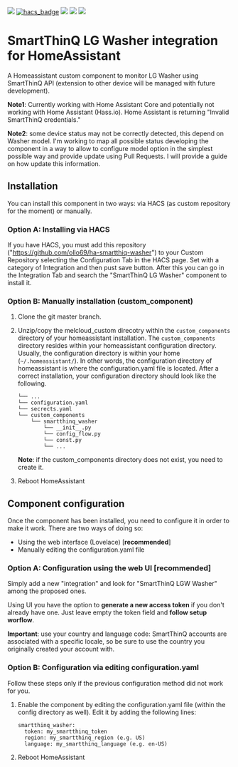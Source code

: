 [![](https://img.shields.io/github/release/ollo69/ha-smartthinq-washer/all.svg?style=for-the-badge)](https://github.com/ollo69/ha-smartthinq-washer/releases)
[![hacs_badge](https://img.shields.io/badge/HACS-Custom-orange.svg?style=for-the-badge)](https://github.com/custom-components/hacs)
[![](https://img.shields.io/github/license/ollo69/ha-smartthinq-washer?style=for-the-badge)](LICENSE)
[![](https://img.shields.io/badge/MAINTAINER-%40ollo69-red?style=for-the-badge)](https://github.com/ollo69)
[![](https://img.shields.io/badge/COMMUNITY-FORUM-success?style=for-the-badge)](https://community.home-assistant.io)

# SmartThinQ LG Washer integration for HomeAssistant
A Homeassistant custom component to monitor LG Washer using SmartThinQ API (extension to other device will be managed with future development).<br/>

**Note1**: Currently working with Home Assistant Core and potentially not working with Home Assistant (Hass.io). Home Assistant is returning "Invalid SmartThinQ credentials."<br/>

**Note2**: some device status may not be correctly detected, this depend on Washer model. I'm working to map all possible status developing the component in a way to allow to configure model option in the simplest possible way and provide update using Pull Requests. I will provide a guide on how update this information.<br/>

## Installation
You can install this component in two ways: via HACS (as custom repository for the moment) or manually.

### Option A: Installing via HACS
If you have HACS, you must add this repository ("https://github.com/ollo69/ha-smartthiq-washer") to your Custom Repository selecting the Configuration Tab in the HACS page. Set with a category of Integration and then pust save button.
After this you can go in the Integration Tab and search the "SmartThinQ LG Washer" component to install it.

### Option B: Manually installation (custom_component)
1. Clone the git master branch.
2. Unzip/copy the melcloud_custom direcotry within the `custom_components` directory of your homeassistant installation.
The `custom_components` directory resides within your homeassistant configuration directory.
Usually, the configuration directory is within your home (`~/.homeassistant/`).
In other words, the configuration directory of homeassistant is where the configuration.yaml file is located.
After a correct installation, your configuration directory should look like the following.
    ```
    └── ...
    └── configuration.yaml
    └── secrects.yaml
    └── custom_components
        └── smartthinq_washer
            └── __init__.py
            └── config_flow.py
            └── const.py
            └── ...
    ```

    **Note**: if the custom_components directory does not exist, you need to create it.
    
3. Reboot HomeAssistant

## Component configuration    
Once the component has been installed, you need to configure it in order to make it work.
There are two ways of doing so:
- Using the web interface (Lovelace) [**recommended**]
- Manually editing the configuration.yaml file

### Option A: Configuration using the web UI [recommended]
Simply add a new "integration" and look for "SmartThinQ LGW Washer" among the proposed ones.

Using UI you have the option to **generate a new access token** if you don't already have one. Just leave empty the token field and **follow setup worflow**.<br/>

**Important**: use your country and language code: SmartThinQ accounts are associated with a specific locale, so be sure to use the country you originally created your account with.<br/>

### Option B: Configuration via editing configuration.yaml
Follow these steps only if the previous configuration method did not work for you. 

1. Enable the component by editing the configuration.yaml file (within the config directory as well).
Edit it by adding the following lines:
    ```
    smartthinq_washer:
      token: my_smartthinq_token
      region: my_smartthinq_region (e.g. US)
      language: my_smartthinq_language (e.g. en-US)
    ```

2. Reboot HomeAssistant
